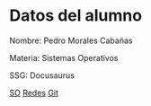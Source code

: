 # Datos del alumno

Nombre: Pedro Morales Cabañas 

Materia: Sistemas Operativos

SSG: Docusaurus

[SO](SO.md)
[Redes](Redes.md)
[Git](Git.md)
